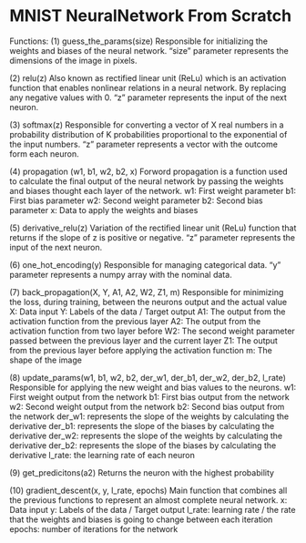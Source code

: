 # MNIST NeuralNetwork From Scratch
Functions:
(1)	guess_the_params(size)
Responsible for initializing the weights and biases of the neural network.
“size” parameter represents the dimensions of the image in pixels.

(2) relu(z)
Also known as rectified linear unit (ReLu) which is an activation function that enables nonlinear relations in a neural network. By replacing any negative values with 0.
“z” parameter represents the input of the next neuron.

(3) softmax(z)
Responsible for converting a vector of X real numbers in a probability distribution of K probabilities proportional to the exponential of the input numbers.
“z” parameter represents a vector with the outcome form each neuron. 

(4) propagation (w1, b1, w2, b2, x)
Forword propagation is a function used to calculate the final output of the neural network by passing the weights and biases thought each layer of the network.
w1: First weight parameter 
b1: First bias parameter 
w2: Second weight parameter 
b2: Second bias parameter
x: Data to apply the weights and biases

(5) derivative_relu(z)
Variation of the rectified linear unit (ReLu) function that returns if the slope of z is positive or negative.
“z” parameter represents the input of the next neuron.

(6) one_hot_encoding(y)	
Responsible for managing categorical data.
“y” parameter represents a numpy array with the nominal data.

(7) back_propagation(X, Y,  A1, A2, W2, Z1, m)
Responsible for minimizing the loss, during training, between the neurons output and the actual value 
X: Data input
Y: Labels of the data / Target output 
A1: The output from the activation function from the previous layer 
A2: The output from the activation function from two layer before
W2: The second weight parameter passed between the previous layer and the current layer
Z1: The output from the previous layer before applying the activation function 
m: The shape of the image

(8) update_params(w1, b1, w2, b2, der_w1, der_b1, der_w2, der_b2, l_rate)
Responsible for applying the new weight and bias values to the neurons.
w1: First weight output from the network
b1: First bias output from the network
w2: Second weight output from the network
b2: Second bias output from the network
der_w1: represents the slope of the weights by calculating the derivative 
der_b1: represents the slope of the biases by calculating the derivative
der_w2: represents the slope of the weights by calculating the derivative
der_b2: represents the slope of the biases by calculating the derivative
l_rate: the learning rate of each neuron

(9) get_predicitons(a2)
Returns the neuron with the highest probability

(10) gradient_descent(x, y, l_rate, epochs)
Main function that combines all the previous functions to represent an almost complete neural network.
x: Data input 
y: Labels of the data / Target output
l_rate: learning rate / the rate that the weights and biases is going to change between each iteration
epochs: number of iterations for the network



 
